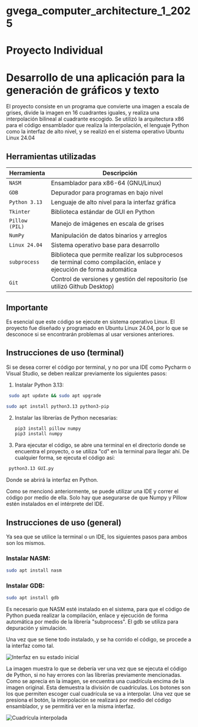 # gvega_computer_architecture_1_2025
# Proyecto Individual
# Desarrollo de una aplicación para la generación de gráficos y texto

El proyecto consiste en un programa que convierte una imagen a escala de grises, divide la imagen en 16 cuadrantes iguales, y realiza una interpolación bilineal al cuadrante escogido. 
Se utilizó la arquitectura x86 para el código ensamblador que realiza la interpolación, el lenguaje Python como la interfaz de alto nivel, y se realizó en el sistema operativo Ubuntu Linux 24.04 

##  Herramientas utilizadas

| Herramienta     | Descripción |
|-----------------|-------------|
| `NASM`          | Ensamblador para x86-64 (GNU/Linux) |
| `GDB`           | Depurador para programas en bajo nivel |
| `Python 3.13`   | Lenguaje de alto nivel para la interfaz gráfica |
| `Tkinter`       | Biblioteca estándar de GUI en Python |
| `Pillow (PIL)`  | Manejo de imágenes en escala de grises |
| `NumPy`         | Manipulación de datos binarios y arreglos |
| `Linux 24.04`   | Sistema operativo base para desarrollo |
| `subprocess `   | Biblioteca que permite realizar los subprocesos de terminal como compilación, enlace y ejecución de forma automática |
| `Git`           | Control de versiones y gestión del repositorio (se utilizó Github Desktop) |

##  Importante 
Es esencial que este código se ejecute en sistema operativo Linux. El proyecto fue diseñado y programado en Ubuntu Linux 24.04, por lo que se desconoce si se encontrarán problemas al usar versiones anteriores.

##  Instrucciones de uso (terminal)

Si se desea correr el código por terminal, y no por una IDE como Pycharm o Visual Studio, se deben realizar previamente los siguientes pasos:

1. Instalar Python 3.13:
  ```bash
   sudo apt update && sudo apt upgrade 
   ```
   ```bash
   sudo apt install python3.13 python3-pip
   ```

2. Instalar las librerías de Python necesarias:
   ```bash
   pip3 install pillow numpy
   pip3 install numpy
   ```
3. Para ejecutar el código, se abre una terminal en el directorio donde se encuentra el proyecto, o se utiliza "cd" en la terminal para llegar ahí. De cualquier forma, se ejecuta el código así:
  ```bash
   python3.13 GUI.py
  ```
Donde se abrirá la interfaz en Python.

Como se mencionó anteriormente, se puede utilizar una IDE y correr el código por medio de ella. Solo hay que asegurarse de que Numpy y Pillow estén instalados en el intérprete del IDE. 

##  Instrucciones de uso (general)
Ya sea que se utilice la terminal o un IDE, los siguientes pasos para ambos son los mismos. 
### Instalar NASM:
```bash
sudo apt install nasm 
```
### Instalar GDB:
```bash
sudo apt install gdb 
```
Es necesario que NASM esté instalado en el sistema, para que el código de Python pueda realizar la compilación, enlace y ejecución de forma automática por medio de la librería "subprocess". El gdb se utiliza para depuración y simulación. 

Una vez que se tiene todo instalado, y se ha corrido el código, se procede a la interfaz como tal. 

![Interfaz en su estado inicial](https://github.com/user-attachments/assets/957404f1-2b41-453a-aeef-b7d06a52cb4c)

La imagen muestra lo que se debería ver una vez que se ejecuta el código de Python, si no hay errores con las librerías previamente mencionadas. Como se aprecia en la imagen, se encuentra una cuadrícula encima de la imagen original. Esta demuestra la división de cuadrículas. Los botones son los que permiten escoger cual cuadrícula se va a interpolar.
Una vez que se presiona el botón, la interpolación se realizará por medio del código ensamblador, y se permitirá ver en la misma interfaz. 

![Cuadrícula interpolada](https://github.com/user-attachments/assets/7ecedef2-2677-4a2f-a34c-40f6fab0fb2e)




